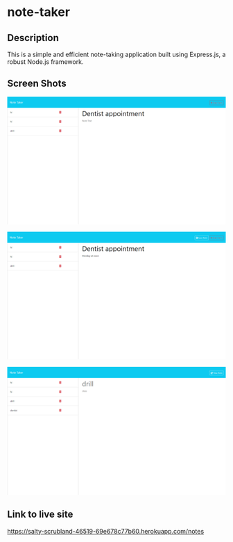 # note-taker

## Description
This is a simple and efficient note-taking application built using Express.js, a robust Node.js framework. 

## Screen Shots
![Alt text](images/Note-Taker.png)

![Alt text](images/Note-Taker1.png)

![Alt text](images/Note-Taker2.png)

## Link to live site
https://salty-scrubland-46519-69e678c77b60.herokuapp.com/notes
